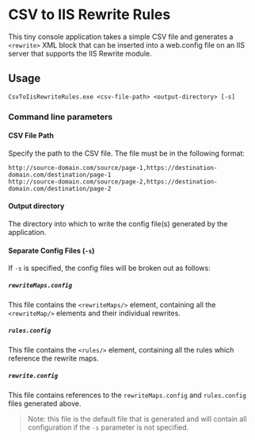 # CSV to IIS Rewrite Rules
This tiny console application takes a simple CSV file and generates a `<rewrite>` XML block that can be inserted into a web.config file on an IIS server that supports the IIS Rewrite module.

## Usage
`CsvToIisRewriteRules.exe <csv-file-path> <output-directory> [-s]`

### Command line parameters

#### CSV File Path
Specify the path to the CSV file. The file must be in the following format:

```
http://source-domain.com/source/page-1,https://destination-domain.com/destination/page-1
http://source-domain.com/source/page-2,https://destination-domain.com/destination/page-2
```

#### Output directory
The directory into which to write the config file(s) generated by the application.

#### Separate Config Files (`-s`)
If `-s` is specified, the config files will be broken out as follows:

##### `rewriteMaps.config`
This file contains the `<rewriteMaps/>` element, containing all the `<rewriteMap/>` elements and their individual rewrites.

##### `rules.config`
This file contains the `<rules/>` element, containing all the rules which reference the rewrite maps.

##### `rewrite.config`
This file contains references to the `rewriteMaps.config` and `rules.config` files generated above.

> Note: this file is the default file that is generated and will contain all configuration if the `-s` parameter is not specified.